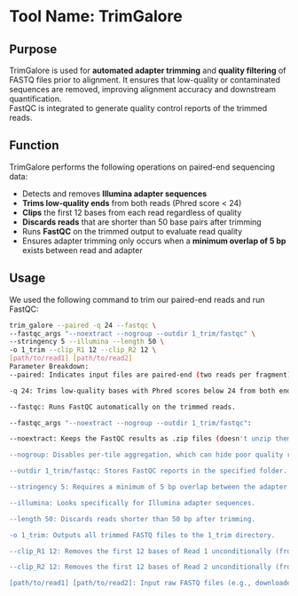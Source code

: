 # Tool Name: TrimGalore

## Purpose  
TrimGalore is used for **automated adapter trimming** and **quality filtering** of FASTQ files prior to alignment. It ensures that low-quality or contaminated sequences are removed, improving alignment accuracy and downstream quantification.  
FastQC is integrated to generate quality control reports of the trimmed reads.

## Function  
TrimGalore performs the following operations on paired-end sequencing data:

- Detects and removes **Illumina adapter sequences**
- **Trims low-quality ends** from both reads (Phred score < 24)
- **Clips** the first 12 bases from each read regardless of quality
- **Discards reads** that are shorter than 50 base pairs after trimming
- Runs **FastQC** on the trimmed output to evaluate read quality
- Ensures adapter trimming only occurs when a **minimum overlap of 5 bp** exists between read and adapter

## Usage  
We used the following command to trim our paired-end reads and run FastQC:

```bash
trim_galore --paired -q 24 --fastqc \
--fastqc_args "--noextract --nogroup --outdir 1_trim/fastqc" \
--stringency 5 --illumina --length 50 \
-o 1_trim --clip_R1 12 --clip_R2 12 \
[path/to/read1] [path/to/read2]
Parameter Breakdown:
--paired: Indicates input files are paired-end (two reads per fragment).

-q 24: Trims low-quality bases with Phred scores below 24 from both ends of reads.

--fastqc: Runs FastQC automatically on the trimmed reads.

--fastqc_args "--noextract --nogroup --outdir 1_trim/fastqc":

--noextract: Keeps the FastQC results as .zip files (doesn't unzip them).

--nogroup: Disables per-tile aggregation, which can hide poor quality regions in large files.

--outdir 1_trim/fastqc: Stores FastQC reports in the specified folder.

--stringency 5: Requires a minimum of 5 bp overlap between the adapter and the read for trimming to occur.

--illumina: Looks specifically for Illumina adapter sequences.

--length 50: Discards reads shorter than 50 bp after trimming.

-o 1_trim: Outputs all trimmed FASTQ files to the 1_trim directory.

--clip_R1 12: Removes the first 12 bases of Read 1 unconditionally (from 5′ end).

--clip_R2 12: Removes the first 12 bases of Read 2 unconditionally (from 3′ end).

[path/to/read1] [path/to/read2]: Input raw FASTQ files (e.g., downloaded from SRA).


